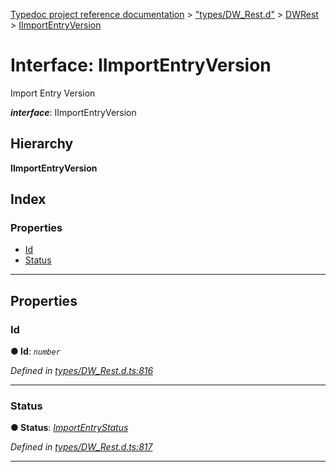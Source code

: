 [Typedoc project reference documentation](../README.md) > ["types/DW_Rest.d"](../modules/_types_dw_rest_d_.md) > [DWRest](../modules/_types_dw_rest_d_.dwrest.md) > [IImportEntryVersion](../interfaces/_types_dw_rest_d_.dwrest.iimportentryversion.md)

# Interface: IImportEntryVersion

Import Entry Version

*__interface__*: IImportEntryVersion

## Hierarchy

**IImportEntryVersion**

## Index

### Properties

* [Id](_types_dw_rest_d_.dwrest.iimportentryversion.md#id)
* [Status](_types_dw_rest_d_.dwrest.iimportentryversion.md#status)

---

## Properties

<a id="id"></a>

###  Id

**● Id**: *`number`*

*Defined in [types/DW_Rest.d.ts:816](https://github.com/DocuWare/REST-Sample-TS/blob/master/src/types/DW_Rest.d.ts#L816)*

___
<a id="status"></a>

###  Status

**● Status**: *[ImportEntryStatus](../enums/_types_dw_rest_d_.dwrest.importentrystatus.md)*

*Defined in [types/DW_Rest.d.ts:817](https://github.com/DocuWare/REST-Sample-TS/blob/master/src/types/DW_Rest.d.ts#L817)*

___

